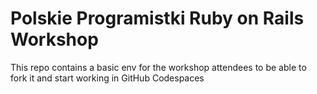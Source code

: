 # Polskie Programistki Ruby on Rails Workshop

This repo contains a basic env for the workshop attendees to be able to fork it and start working in GitHub Codespaces
